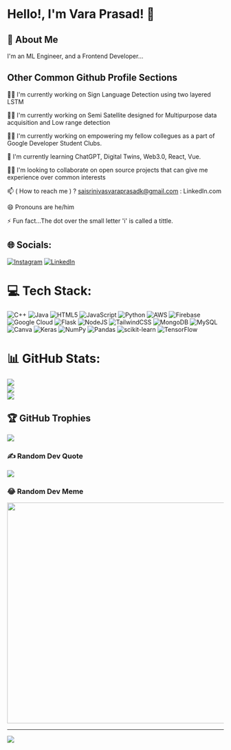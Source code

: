 
#                                                                   Hello!, I'm Vara Prasad! 👋


## 🚀 About Me
I'm an ML Engineer, and a Frontend Developer...


## Other Common Github Profile Sections
👩‍💻 I'm currently working on Sign Language Detection using two layered LSTM

👩‍💻 I'm currently working on Semi Satellite designed for Multipurpose data acquisition and Low range detection

👩‍💻 I'm currently working on empowering my fellow collegues as a part of Google Developer Student Clubs.

🧠 I'm currently learning ChatGPT, Digital Twins, Web3.0, React, Vue.

👯‍♀️ I'm looking to collaborate on open source projects that can give me experience over common interests

📫 ( How to reach me ) ? saisrinivasvaraprasadk@gmail.com : LinkedIn.com

😄 Pronouns are he/him

⚡️ Fun fact...The dot over the small letter 'i' is called a tittle.


## 🌐 Socials:
[![Instagram](https://img.shields.io/badge/Instagram-%23E4405F.svg?logo=Instagram&logoColor=white)](https://instagram.com/s_vara_prasad) 
[![LinkedIn](https://img.shields.io/badge/LinkedIn-%230077B5.svg?logo=linkedin&logoColor=white)](https://www.linkedin.com/in/sai-srinivas-vara-prasad-korlam-9a1322215/) 

# 💻 Tech Stack:
![C++](https://img.shields.io/badge/c++-%2300599C.svg?style=for-the-badge&logo=c%2B%2B&logoColor=white) ![Java](https://img.shields.io/badge/java-%23ED8B00.svg?style=for-the-badge&logo=java&logoColor=white) ![HTML5](https://img.shields.io/badge/html5-%23E34F26.svg?style=for-the-badge&logo=html5&logoColor=white) ![JavaScript](https://img.shields.io/badge/javascript-%23323330.svg?style=for-the-badge&logo=javascript&logoColor=%23F7DF1E) ![Python](https://img.shields.io/badge/python-3670A0?style=for-the-badge&logo=python&logoColor=ffdd54) ![AWS](https://img.shields.io/badge/AWS-%23FF9900.svg?style=for-the-badge&logo=amazon-aws&logoColor=white) ![Firebase](https://img.shields.io/badge/firebase-%23039BE5.svg?style=for-the-badge&logo=firebase) ![Google Cloud](https://img.shields.io/badge/Google%20Cloud-%234285F4.svg?style=for-the-badge&logo=google-cloud&logoColor=white) ![Flask](https://img.shields.io/badge/flask-%23000.svg?style=for-the-badge&logo=flask&logoColor=white) ![NodeJS](https://img.shields.io/badge/node.js-6DA55F?style=for-the-badge&logo=node.js&logoColor=white) ![TailwindCSS](https://img.shields.io/badge/tailwindcss-%2338B2AC.svg?style=for-the-badge&logo=tailwind-css&logoColor=white) ![MongoDB](https://img.shields.io/badge/MongoDB-%234ea94b.svg?style=for-the-badge&logo=mongodb&logoColor=white) ![MySQL](https://img.shields.io/badge/mysql-%2300f.svg?style=for-the-badge&logo=mysql&logoColor=white) ![Canva](https://img.shields.io/badge/Canva-%2300C4CC.svg?style=for-the-badge&logo=Canva&logoColor=white) ![Keras](https://img.shields.io/badge/Keras-%23D00000.svg?style=for-the-badge&logo=Keras&logoColor=white) ![NumPy](https://img.shields.io/badge/numpy-%23013243.svg?style=for-the-badge&logo=numpy&logoColor=white) ![Pandas](https://img.shields.io/badge/pandas-%23150458.svg?style=for-the-badge&logo=pandas&logoColor=white) ![scikit-learn](https://img.shields.io/badge/scikit--learn-%23F7931E.svg?style=for-the-badge&logo=scikit-learn&logoColor=white) ![TensorFlow](https://img.shields.io/badge/TensorFlow-%23FF6F00.svg?style=for-the-badge&logo=TensorFlow&logoColor=white)
# 📊 GitHub Stats:
![](https://github-readme-stats.vercel.app/api?username=iamthebenison&theme=great-gatsby&hide_border=false&include_all_commits=false&count_private=false)<br/>
![](https://github-readme-streak-stats.herokuapp.com/?user=iamthebenison&theme=great-gatsby&hide_border=false)<br/>
![](https://github-readme-stats.vercel.app/api/top-langs/?username=iamthebenison&theme=great-gatsby&hide_border=false&include_all_commits=false&count_private=false&layout=compact)

## 🏆 GitHub Trophies
![](https://github-profile-trophy.vercel.app/?username=iamthebenison&theme=onedark&no-frame=false&no-bg=true&margin-w=4)

### ✍️ Random Dev Quote
![](https://quotes-github-readme.vercel.app/api?type=horizontal&theme=gruvbox)

### 😂 Random Dev Meme
<img src="https://random-memer.herokuapp.com/" width="512px"/>

---
[![](https://visitcount.itsvg.in/api?id=iamthebenison&icon=0&color=2)](https://visitcount.itsvg.in)

<!-- Proudly created with GPRM ( https://gprm.itsvg.in ) -->
